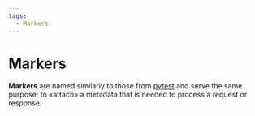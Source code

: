 ```yaml
---
tags:
  - Markers
---
```


# Markers

**Markers** are named similarly to those from [pytest](https://docs.pytest.org/en/7.1.x/example/markers.html) and serve the same purpose: to «attach» a metadata that is needed to process a request or response.
